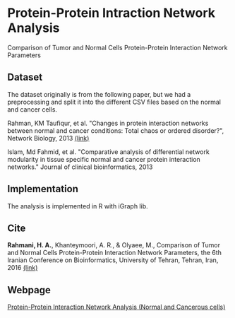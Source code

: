 # Protein-Protein Intraction Network Analysis
Comparison of Tumor and Normal Cells Protein-Protein Interaction Network Parameters

## Dataset
The dataset originally is from the following paper, but we had a preprocessing and split it into the different CSV files based on the normal and cancer cells.

Rahman, KM Taufiqur, et al. "Changes in protein interaction networks between normal and cancer conditions: Total chaos or ordered disorder?", Network Biology, 2013 [(link)](http://www.iaees.org/publications/journals/nb/articles/2013-3(1)/2-Islam-Abstract.asp)

Islam, Md Fahmid, et al. "Comparative analysis of differential network modularity in tissue specific normal and cancer protein interaction networks." Journal of clinical bioinformatics, 2013 

## Implementation
The analysis is implemented in R with iGraph lib.

## Cite
**Rahmani, H. A.**, Khanteymoori, A. R., & Olyaee, M., Comparison of Tumor and Normal Cells Protein-Protein Interaction Network Parameters, the 6th Iranian Conference on Bioinformatics, University of Tehran, Tehran, Iran, 2016 [(link)](https://www.researchgate.net/publication/312072545_Comparison_of_Tumor_and_Normal_Cells_Protein-Protein_Interaction_Network_Parameters)

## Webpage
[Protein-Protein Interaction Network Analysis (Normal and Cancerous cells)](https://rahmanidashti.github.io/PPINetworkAnalysis/)
